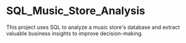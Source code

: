 # SQL_Music_Store_Analysis
This project uses SQL to analyze a music store's database and extract valuable business insights to improve decision-making.
